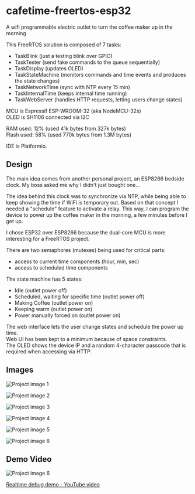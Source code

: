 # cafetime-freertos-esp32
A wifi programmable electric outlet to turn the coffee maker up in the morning

This FreeRTOS solution is composed of 7 tasks:
* TaskBlink (just a testing blink over GPIO)
* TaskTester (send fake commands to the queue sequentially)
* TaskDisplay (updates OLED)
* TaskStateMachine (monitors commands and time events and produces the state changes)
* TaskNetworkTime (sync with NTP every 15 min)
* TaskInternalTime (keeps internal time running)
* TaskWebServer (handles HTTP requests, letting users change states)

MCU is Espressif ESP-WROOM-32 (aka NodeMCU-32s)  
OLED is SH1106 connected via I2C

RAM used: 12% (used 41k bytes from 327k bytes)  
Flash used: 58% (used 770k bytes from 1.3M bytes)

IDE is Platformio.


## Design

The main idea comes from another personal project, an ESP8266 bedside clock. My boss asked me why I didn't just bought one...

The idea behind this clock was to synchronize via NTP, while being able to keep showing the time if WiFi is temporary out.
Based on that concept I needed a "schedule" feature to activate a relay. This way, I can program the device to power up the coffee maker in the morning, a few minutes before I get up. 

I chose ESP32 over ESP8266 because the dual-core MCU is more interesting for a FreeRTOS project.

There are two semaphores (mutexes) being used for critical parts:
* access to current time components (hour, min, sec)
* access to scheduled time components

The state machine has 5 states:
* Idle (outlet power off)
* Scheduled, waiting for specific time (outlet power off)
* Making Coffee (outlet power on)
* Keeping warm (outlet power on)
* Power manually forced on (outlet power on)

The web interface lets the user change states and schedule the power up time.  
Web UI has been kept to a minimum because of space constraints.  
The OLED shows the device IP and a random 4-character passcode that is required when accessing via HTTP.


## Images

![Project image 1](images/escritorio1.jpg)

![Project image 2](images/escritorio2.jpg)

![Project image 3](images/escritorio3.jpg)

![Project image 4](images/cafetera1.jpg)

![Project image 5](images/cafetera2.jpg)

![Project image 6](images/web.jpg)

## Demo Video

![Project image 6](images/video_preview.jpg)

[Realtime debug demo - YouTube video](https://youtu.be/YvznlkldbMA)
